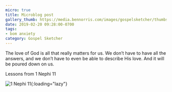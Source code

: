 ```yaml
---
micro: true
title: Microblog post
gallery_thumb: https://media.bennorris.com/images/gospelsketcher/thumbs/1-nephi-11.jpg
date: 2019-02-20 09:28:00-0700
tags:
- bom anxiety
category: Gospel Sketcher
---
```


The love of God is all that really matters for us. We don’t have to have all the answers, and we don’t have to even be able to describe His love. And it will be poured down on us.

Lessons from 1 Nephi 11

![1 Nephi 11](https://media.bennorris.com/images/gospelsketcher/bom-anxiety-study/1-nephi-11.jpg){:loading="lazy"}